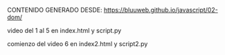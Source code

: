 CONTENIDO GENERADO DESDE:
https://bluuweb.github.io/javascript/02-dom/


video del 1 al 5 en index.html y script.py

comienzo del video 6 en index2.html y script2.py

